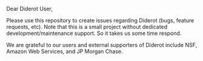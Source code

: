 Dear Diderot User,

Please use this repository to create issues regarding Diderot (bugs, feature requests, etc).  Note that this is a small project without dedicated development/maintenance support.  So it takes us some time respond.  

We are grateful to our users and external supporters of Diderot include NSF, Amazon Web Services, and JP Morgan Chase.  
